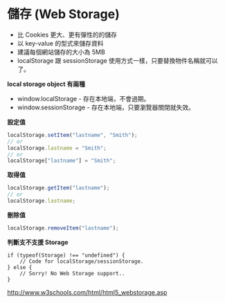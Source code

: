 # 儲存 (Web Storage)

* 比 Cookies 更大、更有彈性的的儲存
* 以 key-value 的型式來儲存資料
* 建議每個網站儲存的大小為 5MB
* localStorage 跟 sessionStorage 使用方式一樣，只要替換物件名稱就可以了。

**local storage object 有兩種**

* window.localStorage - 存在本地端，不會過期。
* window.sessionStorage - 存在本地端，只要瀏覽器關閉就失效。

**設定值**

```js
localStorage.setItem("lastname", "Smith");
// or
localStorage.lastname = "Smith";
// or
localStorage["lastname"] = "Smith";
```

**取得值**

```js
localStorage.getItem("lastname");
// or
localStorage.lastname;
```

**刪除值**

```js
localStorage.removeItem("lastname");
```

**判斷支不支援 Storage**

```
if (typeof(Storage) !== "undefined") {
    // Code for localStorage/sessionStorage.
} else {
    // Sorry! No Web Storage support..
}
```

http://www.w3schools.com/html/html5_webstorage.asp
